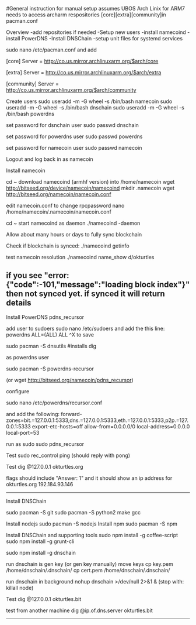 #General instruction for manual setup
assumes UBOS Arch Linix for ARM7
needs to access archarm respositories [core][extra][community]in pacman.conf

Overview
-add repositories if needed
-Setup new users
-install namecoind
-install PowerDNS
-Install DNSChain
-setup unit files for systemd services


sudo nano /etc/pacman.conf and add

[core]
Server = http://co.us.mirror.archlinuxarm.org/$arch/core

[extra]
Server = http://co.us.mirror.archlinuxarm.org/$arch/extra

[community]
Server = http://co.us.mirror.archlinuxarm.org/$arch/community

Create users
sudo useradd -m -G wheel -s /bin/bash namecoin
sudo useradd -m -G wheel -s /bin/bash dnschain
sudo useradd -m -G wheel -s /bin/bash powerdns

set password for dsnchain user
sudo passwd dnschain

set password for powerdns user
sudo passwd powerdns

set password for namecoin user
sudo passwd namecoin

Logout and log back in as namecoin


Install namecoin

cd ~
download namecoind (armhf version) into /home/namecoin
wget http://bitseed.org/device/namecoin/namecoind
mkdir .namecoin
wget http://bitseed.org/namecoin/namecoin.conf

edit namecoin.conf to change rpcpassword
nano /home/namecoin/.namecoin/namecoin.conf

cd ~
start namecoind as daemon
./namecoind -daemon

Allow about many hours or days to fully sync blockchain

Check if blockchain is synced:
./namecoind getinfo

test namecoin resolution
./namecoind name_show d/okturtles

if you see "error: {"code":-101,"message":"loading block index"}"  then not synced yet.
if synced it will return details
-----------------------------------------------------------------------

Install PowerDNS pdns_recursor

add user to sudoers
sudo nano /etc/sudoers
and add the this line:    powerdns ALL=(ALL) ALL
    ^X to save

sudo pacman -S dnsutils   #installs dig

as powerdns user

sudo pacman -S powerdns-recursor

(or wget http://bitseed.org/namecoin/pdns_recursor)

configure

sudo nano /etc/powerdns/recursor.conf

and add the following:
forward-zones=bit.=127.0.0.1:5333,dns.=127.0.0.1:5333,eth.=127.0.0.1:5333,p2p.=127.0.0.1:5333
export-etc-hosts=off
allow-from=0.0.0.0/0
local-address=0.0.0.0
local-port=53

run as sudo
sudo pdns_recursor

Test
sudo rec_control ping   (should reply with pong)

Test
dig @127.0.0.1 okturtles.org

flags should include "Answer: 1"  and it should show an ip address for okturtles.org 192.184.93.146

----------------------------------------------------------------

Install DNSChain

sudo pacman -S git
sudo pacman -S python2  make  gcc

Install nodejs
sudo pacman -S nodejs
Install npm
sudo pacman -S npm

Install DNSChain and supporting tools
sudo npm install -g coffee-script
sudo npm install -g grunt-cli

sudo npm install -g dnschain

run dnschain is gen key (or gen key manually)
move keys
cp key.pem /home/dnschain/.dnschain/
cp cert.pem /home/dnschain/.dnschain/

run dnschain in background
nohup dnschain >/dev/null 2>&1 &
(stop with: killall node)

Test
dig @127.0.0.1 okturtles.bit

test from another machine
dig @ip.of.dns.server okturtles.bit

----------------------------------------------------------------------
